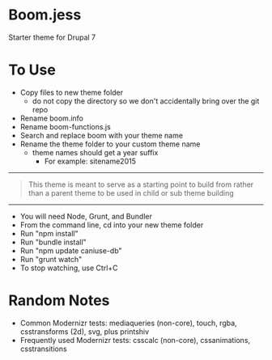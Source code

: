 Boom.jess
====

Starter theme for Drupal 7

To Use
======

- Copy files to new theme folder
	- do not copy the directory so we don't accidentally bring over the git repo
- Rename boom.info
- Rename boom-functions.js
- Search and replace boom with your theme name
- Rename the theme folder to your custom theme name
  - theme names should get a year suffix
    - For example: sitename2015

---

> This theme is meant to serve as a starting point to build from rather than a parent theme to be used in child or sub theme building

---

-  You will need Node, Grunt, and Bundler
-  From the command line, cd into your new theme folder
-  Run "npm install"
-  Run "bundle install"
-  Run "npm update caniuse-db"
-  Run "grunt watch"
-  To stop watching, use Ctrl+C


Random Notes
============

* Common Modernizr tests: mediaqueries (non-core), touch, rgba, csstransforms (2d), svg, plus printshiv
* Frequently used Modernizr tests: csscalc (non-core), cssanimations, csstransitions
